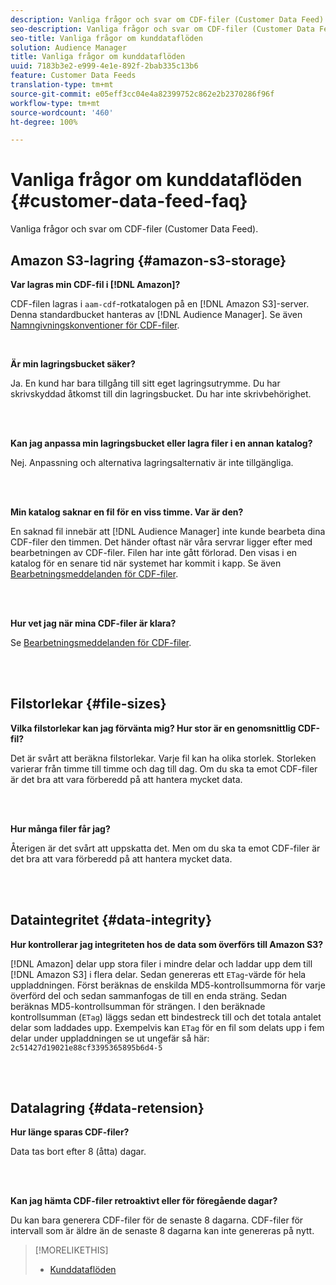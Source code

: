 ```yaml
---
description: Vanliga frågor och svar om CDF-filer (Customer Data Feed).
seo-description: Vanliga frågor och svar om CDF-filer (Customer Data Feed).
seo-title: Vanliga frågor om kunddataflöden
solution: Audience Manager
title: Vanliga frågor om kunddataflöden
uuid: 7183b3e2-e999-4e1e-892f-2bab335c13b6
feature: Customer Data Feeds
translation-type: tm+mt
source-git-commit: e05eff3cc04e4a82399752c862e2b2370286f96f
workflow-type: tm+mt
source-wordcount: '460'
ht-degree: 100%

---
```



# Vanliga frågor om kunddataflöden {#customer-data-feed-faq}

Vanliga frågor och svar om CDF-filer (Customer Data Feed).

## Amazon S3-lagring {#amazon-s3-storage}

**Var lagras min CDF-fil i [!DNL Amazon]?**

CDF-filen lagras i `aam-cdf`-rotkatalogen på en [!DNL Amazon S3]-server. Denna standardbucket hanteras av [!DNL Audience Manager]. Se även [Namngivningskonventioner för CDF-filer](../features/cdf-files.md#cdf-naming-conventions).

<br>

**Är min lagringsbucket säker?**

Ja. En kund har bara tillgång till sitt eget lagringsutrymme. Du har skrivskyddad åtkomst till din lagringsbucket. Du har inte skrivbehörighet.

<br> 

**Kan jag anpassa min lagringsbucket eller lagra filer i en annan katalog?**

Nej. Anpassning och alternativa lagringsalternativ är inte tillgängliga.

<br> 

**Min katalog saknar en fil för en viss timme. Var är den?**

En saknad fil innebär att [!DNL Audience Manager] inte kunde bearbeta dina CDF-filer den timmen. Det händer oftast när våra servrar ligger efter med bearbetningen av CDF-filer. Filen har inte gått förlorad. Den visas i en katalog för en senare tid när systemet har kommit i kapp. Se även [Bearbetningsmeddelanden för CDF-filer](../features/cdf-files.md#cdf-file-processing-notifications).

<br> 

**Hur vet jag när mina CDF-filer är klara?**

Se [Bearbetningsmeddelanden för CDF-filer](../features/cdf-files.md#cdf-file-processing-notifications).

<br> 

## Filstorlekar {#file-sizes}

**Vilka filstorlekar kan jag förvänta mig? Hur stor är en genomsnittlig CDF-fil?**

Det är svårt att beräkna filstorlekar. Varje fil kan ha olika storlek. Storleken varierar från timme till timme och dag till dag. Om du ska ta emot CDF-filer är det bra att vara förberedd på att hantera mycket data.

<br> 

**Hur många filer får jag?**

Återigen är det svårt att uppskatta det. Men om du ska ta emot CDF-filer är det bra att vara förberedd på att hantera mycket data.

<br> 

## Dataintegritet {#data-integrity}

**Hur kontrollerar jag integriteten hos de data som överförs till Amazon S3?**

[!DNL Amazon] delar upp stora filer i mindre delar och laddar upp dem till [!DNL Amazon S3] i flera delar. Sedan genereras ett `ETag`-värde för hela uppladdningen. Först beräknas de enskilda MD5-kontrollsummorna för varje överförd del och sedan sammanfogas de till en enda sträng. Sedan beräknas MD5-kontrollsumman för strängen. I den beräknade kontrollsumman (`ETag`) läggs sedan ett bindestreck till och det totala antalet delar som laddades upp. Exempelvis kan `ETag` för en fil som delats upp i fem delar under uppladdningen se ut ungefär så här: `2c51427d19021e88cf3395365895b6d4-5`

<br> 

## Datalagring {#data-retension}

**Hur länge sparas CDF-filer?**

Data tas bort efter 8 (åtta) dagar.

<br> 

**Kan jag hämta CDF-filer retroaktivt eller för föregående dagar?**

Du kan bara generera CDF-filer för de senaste 8 dagarna. CDF-filer för intervall som är äldre än de senaste 8 dagarna kan inte genereras på nytt.

>[!MORELIKETHIS]
>
>* [Kunddataflöden](../features/cdf-files.md)

